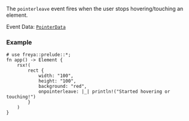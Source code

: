The `pointerleave` event fires when the user stops hovering/touching an element.

Event Data: [`PointerData`](crate::events::PointerData)

### Example

```rust, no_run
# use freya::prelude::*;
fn app() -> Element {
    rsx!(
        rect {
            width: "100",
            height: "100",
            background: "red",
            onpointerleave: |_| println!("Started hovering or touching!")
        }
    )
}
```